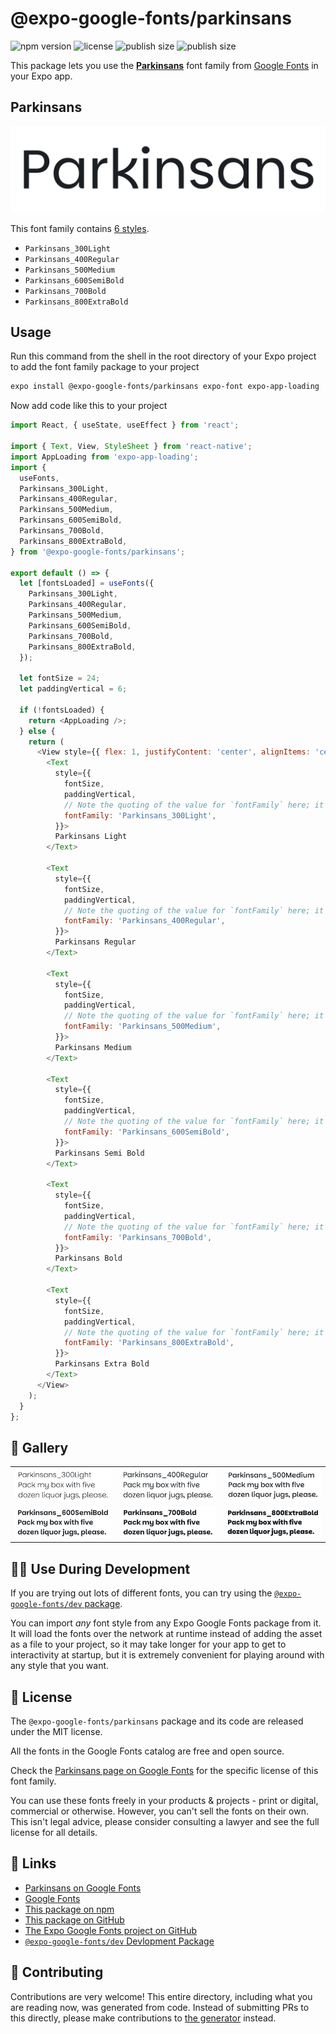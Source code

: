 # @expo-google-fonts/parkinsans

![npm version](https://flat.badgen.net/npm/v/@expo-google-fonts/parkinsans)
![license](https://flat.badgen.net/github/license/expo/google-fonts)
![publish size](https://flat.badgen.net/packagephobia/install/@expo-google-fonts/parkinsans)
![publish size](https://flat.badgen.net/packagephobia/publish/@expo-google-fonts/parkinsans)

This package lets you use the [**Parkinsans**](https://fonts.google.com/specimen/Parkinsans) font family from [Google Fonts](https://fonts.google.com/) in your Expo app.

## Parkinsans

![Parkinsans](./font-family.png)

This font family contains [6 styles](#-gallery).

- `Parkinsans_300Light`
- `Parkinsans_400Regular`
- `Parkinsans_500Medium`
- `Parkinsans_600SemiBold`
- `Parkinsans_700Bold`
- `Parkinsans_800ExtraBold`

## Usage

Run this command from the shell in the root directory of your Expo project to add the font family package to your project
```sh
expo install @expo-google-fonts/parkinsans expo-font expo-app-loading
```

Now add code like this to your project
```js
import React, { useState, useEffect } from 'react';

import { Text, View, StyleSheet } from 'react-native';
import AppLoading from 'expo-app-loading';
import {
  useFonts,
  Parkinsans_300Light,
  Parkinsans_400Regular,
  Parkinsans_500Medium,
  Parkinsans_600SemiBold,
  Parkinsans_700Bold,
  Parkinsans_800ExtraBold,
} from '@expo-google-fonts/parkinsans';

export default () => {
  let [fontsLoaded] = useFonts({
    Parkinsans_300Light,
    Parkinsans_400Regular,
    Parkinsans_500Medium,
    Parkinsans_600SemiBold,
    Parkinsans_700Bold,
    Parkinsans_800ExtraBold,
  });

  let fontSize = 24;
  let paddingVertical = 6;

  if (!fontsLoaded) {
    return <AppLoading />;
  } else {
    return (
      <View style={{ flex: 1, justifyContent: 'center', alignItems: 'center' }}>
        <Text
          style={{
            fontSize,
            paddingVertical,
            // Note the quoting of the value for `fontFamily` here; it expects a string!
            fontFamily: 'Parkinsans_300Light',
          }}>
          Parkinsans Light
        </Text>

        <Text
          style={{
            fontSize,
            paddingVertical,
            // Note the quoting of the value for `fontFamily` here; it expects a string!
            fontFamily: 'Parkinsans_400Regular',
          }}>
          Parkinsans Regular
        </Text>

        <Text
          style={{
            fontSize,
            paddingVertical,
            // Note the quoting of the value for `fontFamily` here; it expects a string!
            fontFamily: 'Parkinsans_500Medium',
          }}>
          Parkinsans Medium
        </Text>

        <Text
          style={{
            fontSize,
            paddingVertical,
            // Note the quoting of the value for `fontFamily` here; it expects a string!
            fontFamily: 'Parkinsans_600SemiBold',
          }}>
          Parkinsans Semi Bold
        </Text>

        <Text
          style={{
            fontSize,
            paddingVertical,
            // Note the quoting of the value for `fontFamily` here; it expects a string!
            fontFamily: 'Parkinsans_700Bold',
          }}>
          Parkinsans Bold
        </Text>

        <Text
          style={{
            fontSize,
            paddingVertical,
            // Note the quoting of the value for `fontFamily` here; it expects a string!
            fontFamily: 'Parkinsans_800ExtraBold',
          }}>
          Parkinsans Extra Bold
        </Text>
      </View>
    );
  }
};

```

## 🔡 Gallery


||||
|-|-|-|
|![Parkinsans_300Light](./Parkinsans_300Light.ttf.png)|![Parkinsans_400Regular](./Parkinsans_400Regular.ttf.png)|![Parkinsans_500Medium](./Parkinsans_500Medium.ttf.png)||
|![Parkinsans_600SemiBold](./Parkinsans_600SemiBold.ttf.png)|![Parkinsans_700Bold](./Parkinsans_700Bold.ttf.png)|![Parkinsans_800ExtraBold](./Parkinsans_800ExtraBold.ttf.png)||


## 👩‍💻 Use During Development

If you are trying out lots of different fonts, you can try using the [`@expo-google-fonts/dev` package](https://github.com/expo/google-fonts/tree/master/font-packages/dev#readme).

You can import *any* font style from any Expo Google Fonts package from it. It will load the fonts
over the network at runtime instead of adding the asset as a file to your project, so it may take longer
for your app to get to interactivity at startup, but it is extremely convenient
for playing around with any style that you want.

## 📖 License

The `@expo-google-fonts/parkinsans` package and its code are released under the MIT license.

All the fonts in the Google Fonts catalog are free and open source.

Check the [Parkinsans page on Google Fonts](https://fonts.google.com/specimen/Parkinsans) for the specific license of this font family.

You can use these fonts freely in your products & projects - print or digital, commercial or otherwise. However, you can't sell the fonts on their own. This isn't legal advice, please consider consulting a lawyer and see the full license for all details.

## 🔗 Links

- [Parkinsans on Google Fonts](https://fonts.google.com/specimen/Parkinsans)
- [Google Fonts](https://fonts.google.com/)
- [This package on npm](https://www.npmjs.com/package/@expo-google-fonts/parkinsans)
- [This package on GitHub](https://github.com/expo/google-fonts/tree/master/font-packages/parkinsans)
- [The Expo Google Fonts project on GitHub](https://github.com/expo/google-fonts)
- [`@expo-google-fonts/dev` Devlopment Package](https://github.com/expo/google-fonts/tree/master/font-packages/dev)

## 🤝 Contributing

Contributions are very welcome! This entire directory, including what you are reading now, was generated from code. Instead of submitting PRs to this directly, please make contributions to [the generator](https://github.com/expo/google-fonts/tree/master/packages/generator) instead.
